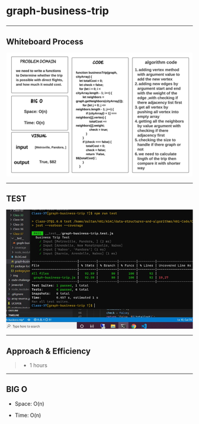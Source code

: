 # graph-business-trip

> ### 

<hr>

## Whiteboard Process

![](CC-37.jpeg)

<hr>

## TEST

![](CC-37-test.jpg)


<hr>

## Approach & Efficiency

> - 1 hours  

<hr>

## BIG O 

- Space: O(n)

- Time: O(n)


